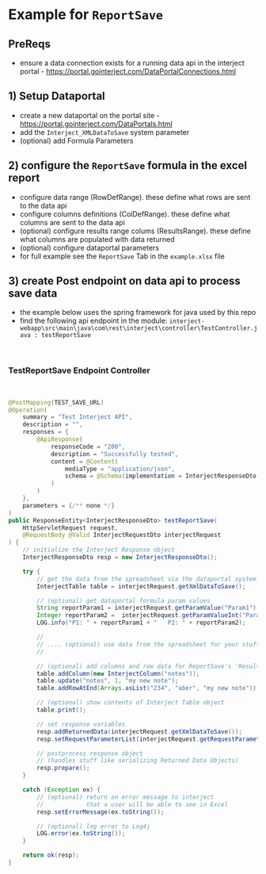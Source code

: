 # Example for `ReportSave`

## PreReqs
- ensure a data connection exists for a running data api in the interject portal - https://portal.gointerject.com/DataPortalConnections.html


## 1) Setup Dataportal
- create a new dataportal on the portal site - https://portal.gointerject.com/DataPortals.html
- add the `Interject_XMLDataToSave` system parameter
- (optional) add Formula Parameters


## 2) configure the `ReportSave` formula in the excel report
- configure data range (RowDefRange). these define what rows are sent to the data api
- configure columns definitions (ColDefRange). these define what columns are sent to the data api
- (optional) configure results range colums (ResultsRange). these define what columns are populated with data returned
- (optional) configure dataportal parameters
- for full example see the `ReportSave` Tab in the `example.xlsx` file


## 3) create Post endpoint on data api to process save data
- the example below uses the spring framework for java used by this repo
- find the following api endpoint in the module: `interject-webapp\src\main\java\com\rest\interject\controller\TestController.java : testReportSave`

<br>

### TestReportSave Endpoint Controller

<br>

```java
@PostMapping(TEST_SAVE_URL)
@Operation( 
    summary = "Test Interject API",
    description = "",
    responses = {
        @ApiResponse(
            responseCode = "200", 
            description = "Successfully tested",
            content = @Content(
                mediaType = "application/json", 
                schema = @Schema(implementation = InterjectResponseDto.class)
            )
        )
    },
    parameters = {/** none */}
)
public ResponseEntity<InterjectResponseDto> testReportSave(
    HttpServletRequest request, 
    @RequestBody @Valid InterjectRequestDto interjectRequest
) {    
    // initialize the Interject Response object
    InterjectResponseDto resp = new InterjectResponseDto();

    try {
        // get the data from the spreadsheet via the dataportal system parameter: 'XmlDataToSave'
        InterjectTable table = interjectRequest.getXmlDataToSave();

        // (optional) get dataportal formula param values
        String reportParam1 = interjectRequest.getParamValue("Param1");
        Integer reportParam2 =  interjectRequest.getParamValueInt("Param2");
        LOG.info("P1: " + reportParam1 + "   P2: " + reportParam2);

        // 
        // .... (optional) use data from the spreadsheet for your stuff here ....
        //

        // (optional) add columns and row data for ReportSave's 'ResultsRange'
        table.addColumn(new InterjectColumn("notes"));
        table.update("notes", 1, "my new note");
        table.addRowAtEnd(Arrays.asList("234", "aber", "my new note"));

        // (optional) show contents of Interject Table object
        table.print();

        // set response variables
        resp.addReturnedData(interjectRequest.getXmlDataToSave());
        resp.setRequestParameterList(interjectRequest.getRequestParameterList());

        // postprocess response object 
        // (handles stuff like serializing Returned Data Objects)
        resp.prepare();
    }

    catch (Exception ex) {
        // (optional) return an error message to interject 
        //            that a user will be able to see in Excel
        resp.setErrorMessage(ex.toString());

        // (optional) log error to Log4j
        LOG.error(ex.toString());
    }

    return ok(resp);
}
```